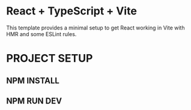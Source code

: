 # React + TypeScript + Vite

This template provides a minimal setup to get React working in Vite with HMR and some ESLint rules.

# PROJECT SETUP
## NPM INSTALL
## NPM RUN DEV


